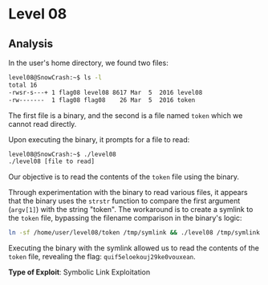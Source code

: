 # Level 08

## Analysis

In the user's home directory, we found two files:

```bash
level08@SnowCrash:~$ ls -l
total 16
-rwsr-s---+ 1 flag08 level08 8617 Mar  5  2016 level08
-rw-------  1 flag08 flag08    26 Mar  5  2016 token
```

The first file is a binary, and the second is a file named `token` which we cannot read directly.

Upon executing the binary, it prompts for a file to read:

```bash
level08@SnowCrash:~$ ./level08
./level08 [file to read]
```

Our objective is to read the contents of the `token` file using the binary.

Through experimentation with the binary to read various files, it appears that the binary uses the `strstr` function to compare the first argument (`argv[1]`) with the string "token". The workaround is to create a symlink to the `token` file, bypassing the filename comparison in the binary's logic:

```bash
ln -sf /home/user/level08/token /tmp/symlink && ./level08 /tmp/symlink
```

Executing the binary with the symlink allowed us to read the contents of the `token` file, revealing the flag: `quif5eloekouj29ke0vouxean`.

**Type of Exploit**: Symbolic Link Exploitation